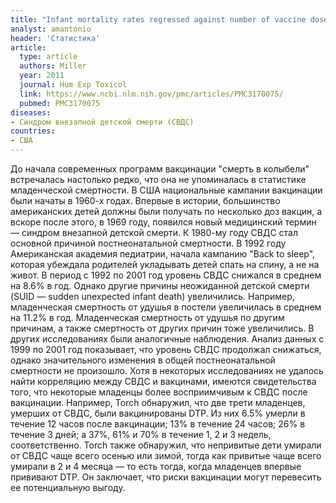 ```yaml
---
title: "Infant mortality rates regressed against number of vaccine doses routinely given: Is there a biochemical or synergistic toxicity?"
analyst: amantonio
header: 'Статистика'
article:
  type: article
  authors: Miller
  year: 2011
  journal: Hum Exp Toxicol
  link: https://www.ncbi.nlm.nih.gov/pmc/articles/PMC3170075/
  pubmed: PMC3170075
diseases:
- Синдром внезапной детской смерти (СВДС)
countries:
- США
---
```


До начала современных программ вакцинации "смерть в колыбели" встречалась настолько редко, что она не упоминалась в статистике младенческой смертности. В США национальные кампании вакцинации были начаты в 1960-х годах. Впервые в истории, большинство американских детей должны были получать по несколько доз вакцин, а вскоре после этого, в 1969 году, появился новый медицинский термин — синдром внезапной детской смерти. К 1980-му году СВДС стал основной причиной постнеонатальной смертности.
В 1992 году Американская академия педиатрии, начала кампанию "Back to sleep", которая убеждала родителей укладывать детей спать на спину, а не на живот.
В период с 1992 по 2001 год уровень СВДС снижался в среднем на 8.6% в год. Однако другие причины неожиданной детской смерти (SUID — sudden unexpected infant death) увеличились.
Например, младенческая смертность от удушья в постели увеличилась в среднем на 11.2% в год. Младенческая смертность от удушья по другим причинам, а также смертность от других причин тоже увеличились. В других исследованиях были аналогичные наблюдения.
Анализ данных с 1999 по 2001 год показывает, что уровень СВДС продолжал снижаться, однако значительного изменения в общей постнеонатальной смертности не произошло.
Хотя в некоторых исследованиях не удалось найти корреляцию между СВДС и вакцинами, имеются свидетельства того, что некоторые младенцы более восприимчивым к СВДС после вакцинации. Например, Torch обнаружил, что две трети младенцев, умерших от СВДС, были вакцинированы DTP. Из них 6.5% умерли в течение 12 часов после вакцинации; 13% в течение 24 часов; 26% в течение 3 дней; a 37%, 61% и 70% в течение 1, 2 и 3 недель, соответственно. Torch также обнаружил, что непривитые дети умирали от СВДС чаще всего осенью или зимой, тогда как привитые чаще всего умирали в 2 и 4 месяца — то есть тогда, когда младенцев впервые прививают DTP. Он заключает, что риски вакцинации могут перевесить ее потенциальную выгоду.
